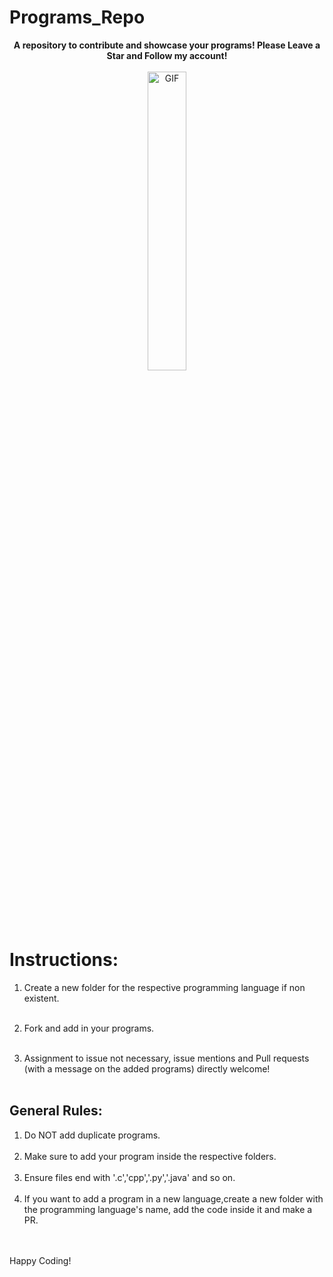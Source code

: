 # Programs_Repo


<p align="center" >
  <b> A repository to contribute and showcase your programs! Please Leave a Star and Follow my account!</b>
  <br><br>
  <img alt="GIF" src="https://user-images.githubusercontent.com/61049979/137813289-cf7b3b07-7669-4124-a300-8b7bb161510f.jpeg" width="35%"/>
</p>


# Instructions:

1. Create a new folder for the respective programming language if non existent.
<br><br>

2. Fork and add in your programs.
<br><br>
3. Assignment to issue not necessary, issue mentions and Pull requests (with a message on the added programs) directly welcome!
<br><br>

## General Rules:

1. Do NOT add duplicate programs.
<br><br>
2. Make sure to add your program inside the respective folders.
<br><br>
3. Ensure files end with '.c','cpp','.py','.java' and so on.
<br><br>
4. If you want to add a program in a new language,create a new folder with the programming language's name, add the code inside it and make a PR.

<br><br>
Happy Coding!
